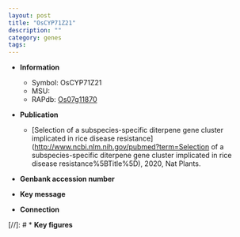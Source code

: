 ```yaml
---
layout: post
title: "OsCYP71Z21"
description: ""
category: genes
tags: 
---
```


* **Information**  
    + Symbol: OsCYP71Z21  
    + MSU:   
    + RAPdb: [Os07g11870](http://rapdb.dna.affrc.go.jp/viewer/gbrowse_details/irgsp1?name=Os07g11870)  

* **Publication**  
    + [Selection of a subspecies-specific diterpene gene cluster implicated in rice disease resistance](http://www.ncbi.nlm.nih.gov/pubmed?term=Selection of a subspecies-specific diterpene gene cluster implicated in rice disease resistance%5BTitle%5D), 2020, Nat Plants.

* **Genbank accession number**  

* **Key message**  

* **Connection**  

[//]: # * **Key figures**  


